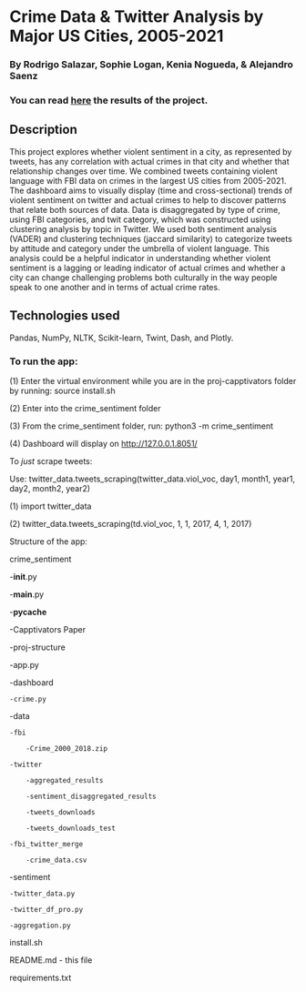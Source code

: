 # Crime Data & Twitter Analysis by Major US Cities, 2005-2021
### By Rodrigo Salazar, Sophie Logan, Kenia Nogueda, & Alejandro Saenz

### You can read [here](https://github.com/RodSlzr/portfolio/blob/main/Crime%20perception%20in%20major%20US%20Cities/Capptivators%20Paper%20(1).pdf) the results of the project.

## Description

This project explores whether violent sentiment in a city, as represented by tweets, has any correlation with actual crimes in that city and whether that relationship changes over time. We combined tweets containing violent language with FBI data on crimes in the largest US cities from 2005-2021. The dashboard aims to visually display (time and cross-sectional) trends of violent sentiment on twitter and actual crimes to help to discover patterns that relate both sources of data.
Data is disaggregated by type of crime, using FBI categories, and twit category, which was constructed using clustering analysis by topic in Twitter. We used both sentiment analysis (VADER) and clustering techniques (jaccard similarity) to categorize tweets by attitude and category under the umbrella of violent language. This analysis could be a helpful indicator in understanding whether violent sentiment is a lagging or leading indicator of actual crimes and whether a city can change challenging problems both culturally in the way people speak to one another and in terms of actual crime rates.

## Technologies used
Pandas, NumPy, NLTK, Scikit-learn, Twint, Dash, and Plotly.

### To run the app: 

(1) Enter the virtual environment while you are in the proj-capptivators folder by running: source install.sh 

(2) Enter into the crime_sentiment folder 

(3) From the crime_sentiment folder, run: python3 -m crime_sentiment

(4) Dashboard will display on http://127.0.0.1.8051/

To *just* scrape tweets:

Use: twitter_data.tweets_scraping(twitter_data.viol_voc, day1, month1, year1, day2, month2, year2)

(1) import twitter_data

(2) twitter_data.tweets_scraping(td.viol_voc, 1, 1, 2017, 4, 1, 2017)



Structure of the app: 

crime_sentiment 

-__init__.py

-__main__.py

-__pycache__

-Capptivators Paper

-proj-structure

-app.py

-dashboard

    -crime.py
    
-data

    -fbi
    
        -Crime_2000_2018.zip
        
    -twitter
    
        -aggregated_results
        
        -sentiment_disaggregated_results
        
        -tweets_downloads
        
        -tweets_downloads_test
        
    -fbi_twitter_merge
    
        -crime_data.csv
        
-sentiment

    -twitter_data.py
    
    -twitter_df_pro.py
    
    -aggregation.py
    
    
install.sh

README.md - this file

requirements.txt


